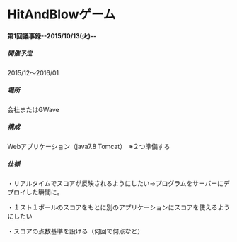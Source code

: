 # HitAndBlowゲーム

#### 第1回議事録--2015/10/13(火)--
##### 開催予定
2015/12～2016/01

##### 場所
会社またはGWave

##### 構成
Webアプリケーション（java7.8 Tomcat）　※２つ準備する

##### 仕様

・リアルタイムでスコアが反映されるようにしたい→プログラムをサーバーにデプロイした瞬間に。

・１スト１ボールのスコアをもとに別のアプリケーションにスコアを使えるようにしたい

・スコアの点数基準を設ける（何回で何点など）
